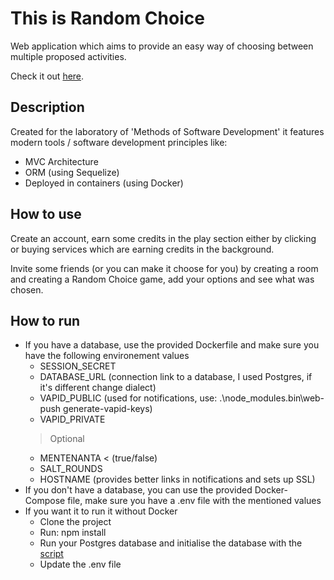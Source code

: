 # This is Random Choice

Web application which aims to provide an easy way of choosing between multiple proposed activities.

Check it out [here](https://random-choice.herokuapp.com/).

## Description

Created for the laboratory of 'Methods of Software Development' it features modern tools / software development principles like:
 * MVC Architecture
 * ORM (using Sequelize)
 * Deployed in containers (using Docker)

## How to use

Create an account, earn some credits in the play section either by clicking or buying services which are earning credits in the background.

Invite some friends (or you can make it choose for you) by creating a room and creating a Random Choice game, add your options and see what was chosen.

## How to run

 * If you have a database, use the provided Dockerfile and make sure you have the following environement values
   * SESSION_SECRET
   * DATABASE_URL (connection link to a database, I used Postgres, if it's different change dialect)
   * VAPID_PUBLIC (used for notifications, use: .\node_modules\.bin\web-push generate-vapid-keys)
   * VAPID_PRIVATE
   > Optional
   * MENTENANTA < (true/false)
   * SALT_ROUNDS
   * HOSTNAME (provides better links in notifications and sets up SSL)
 * If you don't have a database, you can use the provided Docker-Compose file, make sure you have a .env file with the mentioned values
 * If you want it to run it without Docker
   * Clone the project
   * Run: npm install
   * Run your Postgres database and initialise the database with the [script](https://github.com/Ionnier/proiect-mds/blob/master/utils/InitSQL.sql)
   * Update the .env file
   
